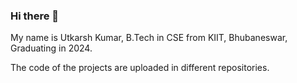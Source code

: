 ### Hi there 👋
My name is Utkarsh Kumar,
B.Tech in CSE from KIIT, Bhubaneswar,
Graduating in 2024.

The code of the projects are uploaded in different repositories. 



<!--
**ukumar07/ukumar07** is a ✨ _special_ ✨ repository because its `README.md` (this file) appears on your GitHub profile.

Here are some ideas to get you started:

- 🔭 I’m currently working on ...
- 🌱 I’m currently learning ...
- 👯 I’m looking to collaborate on ...
- 🤔 I’m looking for help with ...
- 💬 Ask me about ...
- 📫 How to reach me: ...
- 😄 Pronouns: ...
- ⚡ Fun fact: ...
-->

